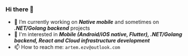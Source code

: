 ### Hi there 👋

- 🔭 I’m currently working on ***Native mobile*** and sometimes on ***.NET/Golang backend*** projects
- 🌱 I'm interested in ***Mobile (Android/iOS native, Flutter), .NET/Golang backend, React and Cloud infrastructure development***
- 📫 How to reach me: `artem.ezv@outlook.com`

<!--
**aezvenkov/aezvenkov** is a ✨ _special_ ✨ repository because its `README.md` (this file) appears on your GitHub profile.

Here are some ideas to get you started:

...
- 🌱 I’m currently learning ...
- 👯 I’m looking to collaborate on ...
- 🤔 I’m looking for help with ...
- 💬 Ask me about ...
- 📫 How to reach me: ...
- 😄 Pronouns: ...
- ⚡ Fun fact: ...
-->
